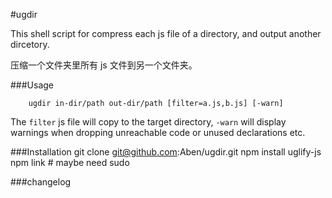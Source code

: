 #ugdir

This shell script for compress each js file of a directory, and output another dircetory.

压缩一个文件夹里所有 js 文件到另一个文件夹。


###Usage

	    ugdir in-dir/path out-dir/path [filter=a.js,b.js] [-warn]
	    
The `filter` js file will copy to the target directory, `-warn` will display warnings when dropping unreachable code or unused declarations etc.

###Installation
	git clone git@github.com:Aben/ugdir.git
	npm install uglify-js
	npm link # maybe need sudo
	
###changelog

